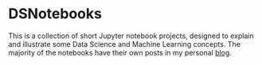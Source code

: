 # DSNotebooks

This is a collection of short Jupyter notebook projects, designed to explain and illustrate some Data Science and Machine Learning concepts. The majority of the notebooks have their own posts in my personal [blog](https://thecamilovisk.github.io/).